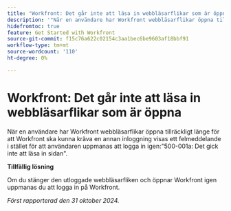 ```yaml
---
title: "Workfront: Det går inte att läsa in webbläsarflikar som är öppna"
description: '"När en användare har Workfront webbläsarflikar öppna tillräckligt länge för att Workfront ska kunna kräva en annan inloggning visas ett fel i stället för att användaren uppmanas att logga in igen: "500-001a: Det gick inte att läsa in sidan"." '
hidefromtoc: true
feature: Get Started with Workfront
source-git-commit: f15c76a622c02154c3aa1bec6be9603af18bbf91
workflow-type: tm+mt
source-wordcount: '110'
ht-degree: 0%

---
```


# Workfront: Det går inte att läsa in webbläsarflikar som är öppna

När en användare har Workfront webbläsarflikar öppna tillräckligt länge för att Workfront ska kunna kräva en annan inloggning visas ett felmeddelande i stället för att användaren uppmanas att logga in igen:&quot;500-001a: Det gick inte att läsa in sidan&quot;.

**Tillfällig lösning**

Om du stänger den utloggade webbläsarfliken och öppnar Workfront igen uppmanas du att logga in på Workfront.

_Först rapporterad den 31 oktober 2024._
